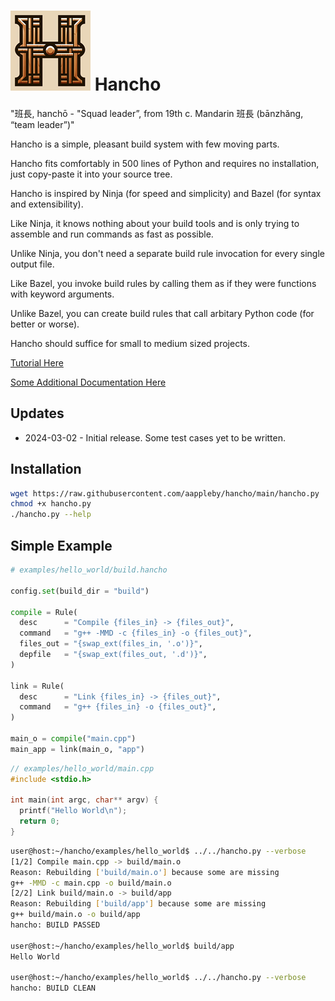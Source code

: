 # ![Logo](hancho_small.png) Hancho

"班長, hanchō - "Squad leader”, from 19th c. Mandarin 班長 (bānzhǎng, “team leader”)"

Hancho is a simple, pleasant build system with few moving parts.

Hancho fits comfortably in 500 lines of Python and requires no installation, just copy-paste it into your source tree.

Hancho is inspired by Ninja (for speed and simplicity) and Bazel (for syntax and extensibility).

Like Ninja, it knows nothing about your build tools and is only trying to assemble and run commands as fast as possible.

Unlike Ninja, you don't need a separate build rule invocation for every single output file.

Like Bazel, you invoke build rules by calling them as if they were functions with keyword arguments.

Unlike Bazel, you can create build rules that call arbitary Python code (for better or worse).

Hancho should suffice for small to medium sized projects.

[Tutorial Here](tutorial)

[Some Additional Documentation Here](docs)

## Updates

 - 2024-03-02 - Initial release. Some test cases yet to be written.

## Installation

``` bash
wget https://raw.githubusercontent.com/aappleby/hancho/main/hancho.py
chmod +x hancho.py
./hancho.py --help
```

## Simple Example
```py
# examples/hello_world/build.hancho

config.set(build_dir = "build")

compile = Rule(
  desc      = "Compile {files_in} -> {files_out}",
  command   = "g++ -MMD -c {files_in} -o {files_out}",
  files_out = "{swap_ext(files_in, '.o')}",
  depfile   = "{swap_ext(files_out, '.d')}",
)

link = Rule(
  desc      = "Link {files_in} -> {files_out}",
  command   = "g++ {files_in} -o {files_out}",
)

main_o = compile("main.cpp")
main_app = link(main_o, "app")
```
```cpp
// examples/hello_world/main.cpp
#include <stdio.h>

int main(int argc, char** argv) {
  printf("Hello World\n");
  return 0;
}
```
```sh
user@host:~/hancho/examples/hello_world$ ../../hancho.py --verbose
[1/2] Compile main.cpp -> build/main.o
Reason: Rebuilding ['build/main.o'] because some are missing
g++ -MMD -c main.cpp -o build/main.o
[2/2] Link build/main.o -> build/app
Reason: Rebuilding ['build/app'] because some are missing
g++ build/main.o -o build/app
hancho: BUILD PASSED

user@host:~/hancho/examples/hello_world$ build/app
Hello World

user@host:~/hancho/examples/hello_world$ ../../hancho.py --verbose
hancho: BUILD CLEAN
```
